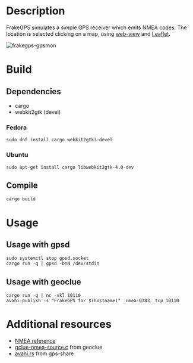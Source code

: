 # Description

FrakeGPS simulates a simple GPS receiver which emits NMEA codes. The location is selected clicking on a map, using [web-view](https://github.com/Boscop/web-view) and [Leaflet](http://leafletjs.com/).

![frakegps-gpsmon](https://user-images.githubusercontent.com/4068/58375414-ba3b3900-7f52-11e9-88bb-c6db1299eff0.png)

# Build

## Dependencies

- cargo
- webkit2gtk (devel)

### Fedora

```
sudo dnf install cargo webkit2gtk3-devel
```

### Ubuntu

```
sudo apt-get install cargo libwebkit2gtk-4.0-dev
```

## Compile

```
cargo build
```

# Usage

## Usage with gpsd

```
sudo systemctl stop gpsd.socket
cargo run -q | gpsd -bnN /dev/stdin
```

## Usage with geoclue

```
cargo run -q | nc -vkl 10110
avahi-publish -s "FrakeGPS for $(hostname)" _nmea-0183._tcp 10110
```

# Additional resources

- [NMEA reference](https://www.sparkfun.com/datasheets/GPS/NMEA%20Reference%20Manual-Rev2.1-Dec07.pdf)
- [gclue-nmea-source.c](https://gitlab.freedesktop.org/geoclue/geoclue/blob/master/src/gclue-nmea-source.c) from geoclue
- [avahi.rs](https://github.com/zeenix/gps-share/blob/master/src/avahi.rs) from gps-share
